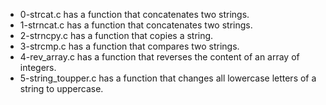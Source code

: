 - 0-strcat.c has a function that concatenates two strings.
- 1-strncat.c has a function that concatenates two strings.
- 2-strncpy.c has a function that copies a string.
- 3-strcmp.c has a function that compares two strings.
- 4-rev_array.c has a function that reverses the content of an array of integers.
- 5-string_toupper.c has a function that changes all lowercase letters of a string to uppercase.
